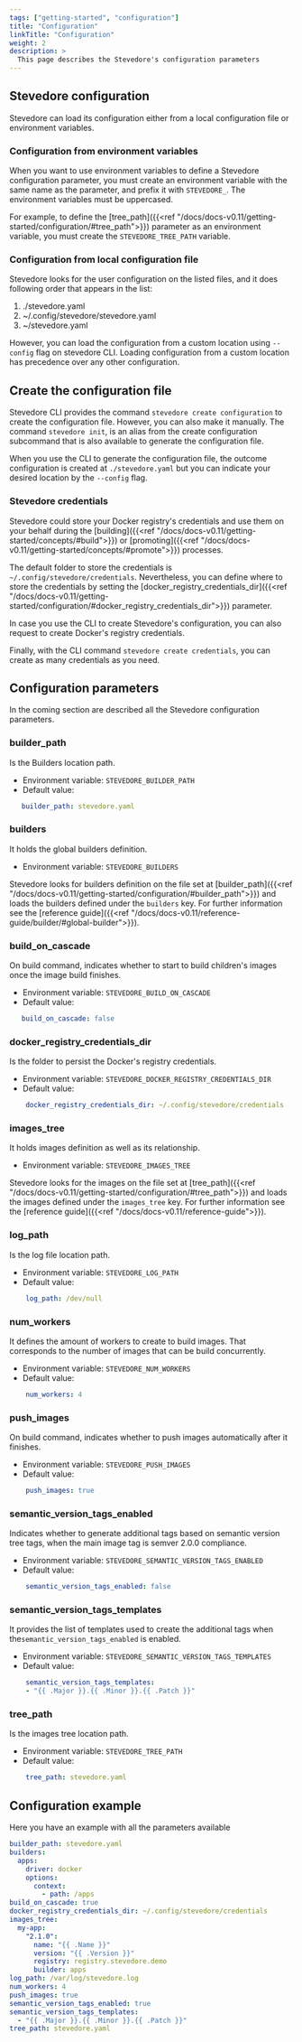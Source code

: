 ```yaml
---
tags: ["getting-started", "configuration"]
title: "Configuration"
linkTitle: "Configuration"
weight: 2
description: >
  This page describes the Stevedore's configuration parameters
---
```


## Stevedore configuration
Stevedore can load its configuration either from a local configuration file or environment variables.

### Configuration from environment variables
When you want to use environment variables to define a Stevedore configuration parameter, you must create an environment variable with the same name as the parameter, and prefix it with `STEVEDORE_`. The environment variables must be uppercased.

For example, to define the [tree_path]({{<ref "/docs/docs-v0.11/getting-started/configuration/#tree_path">}}) parameter as an environment variable, you must create the `STEVEDORE_TREE_PATH` variable.

### Configuration from local configuration file
Stevedore looks for the user configuration on the listed files, and it does following order that appears in the list:
1. ./stevedore.yaml
2. ~/.config/stevedore/stevedore.yaml
3. ~/stevedore.yaml

However, you can load the configuration from a custom location using `--config` flag on stevedore CLI. Loading configuration from a custom location has precedence over any other configuration.

## Create the configuration file
Stevedore CLI provides the command `stevedore create configuration` to create the configuration file. However, you can also make it manually.
The command `stevedore init`, is an alias from the create configuration subcommand that is also available to generate the configuration file.

When you use the CLI to generate the configuration file, the outcome configuration is created at `./stevedore.yaml` but you can indicate your desired location by the `--config` flag.

### Stevedore credentials
Stevedore could store your Docker registry's credentials and use them on your behalf during the [building]({{<ref "/docs/docs-v0.11/getting-started/concepts/#build">}}) or [promoting]({{<ref "/docs/docs-v0.11/getting-started/concepts/#promote">}}) processes.

The default folder to store the credentials is `~/.config/stevedore/credentials`. Nevertheless, you can define where to store the credentials by setting the [docker_registry_credentials_dir]({{<ref "/docs/docs-v0.11/getting-started/configuration/#docker_registry_credentials_dir">}}) parameter.

In case you use the CLI to create Stevedore's configuration, you can also request to create Docker's registry credentials.

Finally, with the CLI command `stevedore create credentials`, you can create as many credentials as you need.

## Configuration parameters
In the coming section are described all the Stevedore configuration parameters.

### **builder_path**
Is the Builders location path.
- Environment variable: `STEVEDORE_BUILDER_PATH`
- Default value:
```yaml
   builder_path: stevedore.yaml
```

### **builders**
It holds the global builders definition. 
- Environment variable: `STEVEDORE_BUILDERS`

Stevedore looks for builders definition on the file set at [builder_path]({{<ref "/docs/docs-v0.11/getting-started/configuration/#builder_path">}}) and loads the builders defined under the `builders` key. For further information see the [reference guide]({{<ref "/docs/docs-v0.11/reference-guide/builder/#global-builder">}}).

### **build_on_cascade**
On build command, indicates whether to start to build children's images once the image build finishes.
- Environment variable: `STEVEDORE_BUILD_ON_CASCADE`
- Default value:
```yaml 
   build_on_cascade: false
```

### **docker_registry_credentials_dir**
Is the folder to persist the Docker's registry credentials.
- Environment variable: `STEVEDORE_DOCKER_REGISTRY_CREDENTIALS_DIR`
- Default value:
```yaml 
    docker_registry_credentials_dir: ~/.config/stevedore/credentials
```

### **images_tree**
It holds images definition as well as its relationship. 
- Environment variable: `STEVEDORE_IMAGES_TREE`
  
Stevedore looks for the images on the file set at [tree_path]({{<ref "/docs/docs-v0.11/getting-started/configuration/#tree_path">}}) and loads the images defined under the `images_tree` key. For further information see the [reference guide]({{<ref "/docs/docs-v0.11/reference-guide">}}).

### **log_path**
Is the log file location path.
- Environment variable: `STEVEDORE_LOG_PATH`
- Default value:
```yaml 
    log_path: /dev/null
```

### **num_workers**
It defines the amount of workers to create to build images. That corresponds to the number of images that can be build concurrently.
- Environment variable: `STEVEDORE_NUM_WORKERS`
- Default value:
```yaml 
    num_workers: 4
```

### **push_images**
On build command, indicates whether to push images automatically after it finishes.
- Environment variable: `STEVEDORE_PUSH_IMAGES`
- Default value:
```yaml 
    push_images: true
```

### **semantic_version_tags_enabled**
Indicates whether to generate additional tags based on semantic version tree tags, when the main image tag is semver 2.0.0 compliance.
- Environment variable: `STEVEDORE_SEMANTIC_VERSION_TAGS_ENABLED`
- Default value:
```yaml
    semantic_version_tags_enabled: false
```

### **semantic_version_tags_templates**
It provides the list of templates used to create the additional tags when the`semantic_version_tags_enabled` is enabled.
- Environment variable: `STEVEDORE_SEMANTIC_VERSION_TAGS_TEMPLATES`
- Default value:
```yaml 
    semantic_version_tags_templates:  
    - "{{ .Major }}.{{ .Minor }}.{{ .Patch }}"
```

### **tree_path**
Is the images tree location path.
- Environment variable: `STEVEDORE_TREE_PATH`
- Default value:
```yaml
    tree_path: stevedore.yaml
```
## Configuration example
Here you have an example with all the parameters available
```yaml
builder_path: stevedore.yaml
builders:
  apps:
    driver: docker
    options:
      context:
        - path: /apps
build_on_cascade: true
docker_registry_credentials_dir: ~/.config/stevedore/credentials
images_tree:
  my-app:
    "2.1.0":
      name: "{{ .Name }}"
      version: "{{ .Version }}"
      registry: registry.stevedore.demo
      builder: apps
log_path: /var/log/stevedore.log
num_workers: 4
push_images: true
semantic_version_tags_enabled: true
semantic_version_tags_templates:
  - "{{ .Major }}.{{ .Minor }}.{{ .Patch }}"
tree_path: stevedore.yaml
```